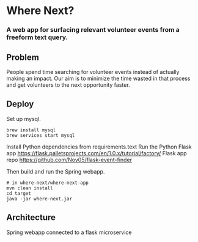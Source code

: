 # Where Next?

### A web app for surfacing relevant volunteer events from a freeform text query.

## Problem

People spend time searching for volunteer events instead of actually making an impact. Our aim is to minimize the time wasted in that process and get volunteers to the next opportunity faster.

## Deploy

Set up mysql.

```
brew install mysql
brew services start mysql
```

Install Python dependencies from requirements.text
Run the Python Flask app
https://flask.palletsprojects.com/en/1.0.x/tutorial/factory/
Flask app repo
https://github.com/Nov05/flask-event-finder

Then build and run the Spring webapp.

```
# in where-next/where-next-app
mvn clean install
cd target
java -jar where-next.jar
```

## Architecture

Spring webapp connected to a flask microservice

